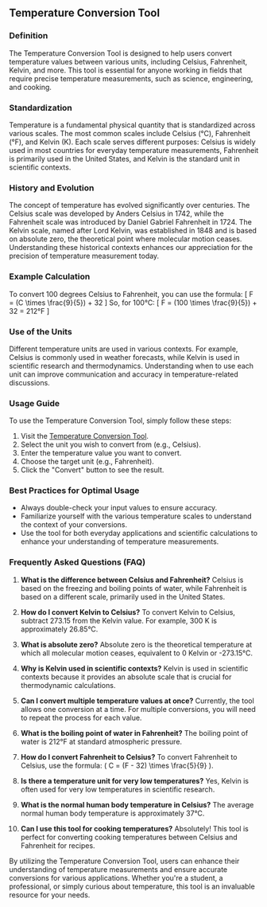 ## Temperature Conversion Tool

### Definition
The Temperature Conversion Tool is designed to help users convert temperature values between various units, including Celsius, Fahrenheit, Kelvin, and more. This tool is essential for anyone working in fields that require precise temperature measurements, such as science, engineering, and cooking.

### Standardization
Temperature is a fundamental physical quantity that is standardized across various scales. The most common scales include Celsius (°C), Fahrenheit (°F), and Kelvin (K). Each scale serves different purposes: Celsius is widely used in most countries for everyday temperature measurements, Fahrenheit is primarily used in the United States, and Kelvin is the standard unit in scientific contexts.

### History and Evolution
The concept of temperature has evolved significantly over centuries. The Celsius scale was developed by Anders Celsius in 1742, while the Fahrenheit scale was introduced by Daniel Gabriel Fahrenheit in 1724. The Kelvin scale, named after Lord Kelvin, was established in 1848 and is based on absolute zero, the theoretical point where molecular motion ceases. Understanding these historical contexts enhances our appreciation for the precision of temperature measurement today.

### Example Calculation
To convert 100 degrees Celsius to Fahrenheit, you can use the formula:
\[ F = (C \times \frac{9}{5}) + 32 \]
So, for 100°C:
\[ F = (100 \times \frac{9}{5}) + 32 = 212°F \]

### Use of the Units
Different temperature units are used in various contexts. For example, Celsius is commonly used in weather forecasts, while Kelvin is used in scientific research and thermodynamics. Understanding when to use each unit can improve communication and accuracy in temperature-related discussions.

### Usage Guide
To use the Temperature Conversion Tool, simply follow these steps:
1. Visit the [Temperature Conversion Tool](https://www.inayam.co/unit-converter/temperature).
2. Select the unit you wish to convert from (e.g., Celsius).
3. Enter the temperature value you want to convert.
4. Choose the target unit (e.g., Fahrenheit).
5. Click the "Convert" button to see the result.

### Best Practices for Optimal Usage
- Always double-check your input values to ensure accuracy.
- Familiarize yourself with the various temperature scales to understand the context of your conversions.
- Use the tool for both everyday applications and scientific calculations to enhance your understanding of temperature measurements.

### Frequently Asked Questions (FAQ)

1. **What is the difference between Celsius and Fahrenheit?**
   Celsius is based on the freezing and boiling points of water, while Fahrenheit is based on a different scale, primarily used in the United States.

2. **How do I convert Kelvin to Celsius?**
   To convert Kelvin to Celsius, subtract 273.15 from the Kelvin value. For example, 300 K is approximately 26.85°C.

3. **What is absolute zero?**
   Absolute zero is the theoretical temperature at which all molecular motion ceases, equivalent to 0 Kelvin or -273.15°C.

4. **Why is Kelvin used in scientific contexts?**
   Kelvin is used in scientific contexts because it provides an absolute scale that is crucial for thermodynamic calculations.

5. **Can I convert multiple temperature values at once?**
   Currently, the tool allows one conversion at a time. For multiple conversions, you will need to repeat the process for each value.

6. **What is the boiling point of water in Fahrenheit?**
   The boiling point of water is 212°F at standard atmospheric pressure.

7. **How do I convert Fahrenheit to Celsius?**
   To convert Fahrenheit to Celsius, use the formula: \( C = (F - 32) \times \frac{5}{9} \).

8. **Is there a temperature unit for very low temperatures?**
   Yes, Kelvin is often used for very low temperatures in scientific research.

9. **What is the normal human body temperature in Celsius?**
   The average normal human body temperature is approximately 37°C.

10. **Can I use this tool for cooking temperatures?**
    Absolutely! This tool is perfect for converting cooking temperatures between Celsius and Fahrenheit for recipes.

By utilizing the Temperature Conversion Tool, users can enhance their understanding of temperature measurements and ensure accurate conversions for various applications. Whether you're a student, a professional, or simply curious about temperature, this tool is an invaluable resource for your needs.